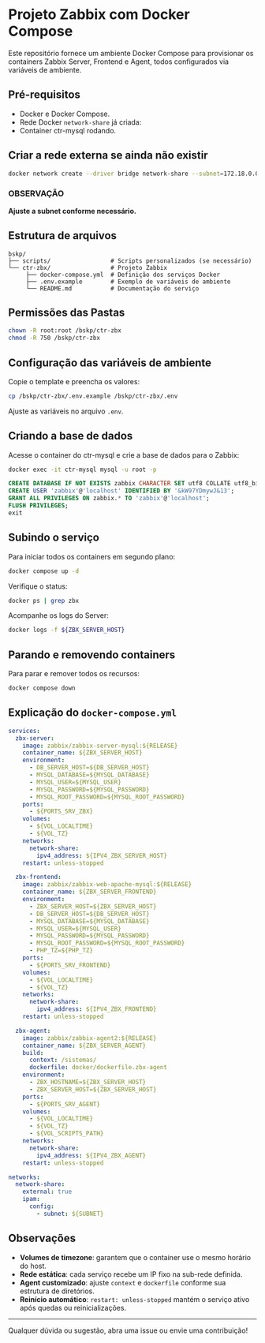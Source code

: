 # Projeto Zabbix com Docker Compose

Este repositório fornece um ambiente Docker Compose para provisionar os containers Zabbix Server, Frontend e Agent, todos configurados via variáveis de ambiente.

## Pré-requisitos

- Docker e Docker Compose.
- Rede Docker `network-share` já criada:
- Container ctr-mysql rodando.

## Criar a rede externa se ainda não existir

```bash
docker network create --driver bridge network-share --subnet=172.18.0.0/16
```

### OBSERVAÇÃO

**Ajuste a subnet conforme necessário.**

## Estrutura de arquivos

```plaintext
bskp/
├── scripts/                 # Scripts personalizados (se necessário)
└── ctr-zbx/                 # Projeto Zabbix
     ├── docker-compose.yml  # Definição dos serviços Docker
     ├── .env.example        # Exemplo de variáveis de ambiente
     └── README.md           # Documentação do serviço
```

## Permissões das Pastas

```bash
chown -R root:root /bskp/ctr-zbx
chmod -R 750 /bskp/ctr-zbx
```

## Configuração das variáveis de ambiente

Copie o template e preencha os valores:

```bash
cp /bskp/ctr-zbx/.env.example /bskp/ctr-zbx/.env
```

Ajuste as variáveis no arquivo `.env`.

## Criando a base de dados

Acesse o container do ctr-mysql e crie a base de dados para o Zabbix:

```bash
docker exec -it ctr-mysql mysql -u root -p
```

```sql
CREATE DATABASE IF NOT EXISTS zabbix CHARACTER SET utf8 COLLATE utf8_bin;
CREATE USER 'zabbix'@'localhost' IDENTIFIED BY '&kW97YDmywJ&13';
GRANT ALL PRIVILEGES ON zabbix.* TO 'zabbix'@'localhost';
FLUSH PRIVILEGES;
exit
```

## Subindo o serviço

Para iniciar todos os containers em segundo plano:

```bash
docker compose up -d
```

Verifique o status:

```bash
docker ps | grep zbx
```

Acompanhe os logs do Server:

```bash
docker logs -f ${ZBX_SERVER_HOST}
```

## Parando e removendo containers

Para parar e remover todos os recursos:

```bash
docker compose down
```

## Explicação do `docker-compose.yml`

```yaml
services:
  zbx-server:
    image: zabbix/zabbix-server-mysql:${RELEASE}
    container_name: ${ZBX_SERVER_HOST}
    environment:
      - DB_SERVER_HOST=${DB_SERVER_HOST}
      - MYSQL_DATABASE=${MYSQL_DATABASE}
      - MYSQL_USER=${MYSQL_USER}
      - MYSQL_PASSWORD=${MYSQL_PASSWORD}
      - MYSQL_ROOT_PASSWORD=${MYSQL_ROOT_PASSWORD}
    ports:
      - ${PORTS_SRV_ZBX}
    volumes:
      - ${VOL_LOCALTIME}
      - ${VOL_TZ}
    networks:
      network-share:
        ipv4_address: ${IPV4_ZBX_SERVER_HOST}
    restart: unless-stopped

  zbx-frontend:
    image: zabbix/zabbix-web-apache-mysql:${RELEASE}
    container_name: ${ZBX_SERVER_FRONTEND}
    environment:
      - ZBX_SERVER_HOST=${ZBX_SERVER_HOST}
      - DB_SERVER_HOST=${DB_SERVER_HOST}
      - MYSQL_DATABASE=${MYSQL_DATABASE}
      - MYSQL_USER=${MYSQL_USER}
      - MYSQL_PASSWORD=${MYSQL_PASSWORD}
      - MYSQL_ROOT_PASSWORD=${MYSQL_ROOT_PASSWORD}
      - PHP_TZ=${PHP_TZ}
    ports:
      - ${PORTS_SRV_FRONTEND}
    volumes:
      - ${VOL_LOCALTIME}
      - ${VOL_TZ}
    networks:
      network-share:
        ipv4_address: ${IPV4_ZBX_FRONTEND}
    restart: unless-stopped

  zbx-agent:
    image: zabbix/zabbix-agent2:${RELEASE}
    container_name: ${ZBX_SERVER_AGENT}
    build:
      context: /sistemas/
      dockerfile: docker/dockerfile.zbx-agent
    environment:
      - ZBX_HOSTNAME=${ZBX_SERVER_HOST}
      - ZBX_SERVER_HOST=${ZBX_SERVER_HOST}
    ports:
      - ${PORTS_SRV_AGENT}
    volumes:
      - ${VOL_LOCALTIME}
      - ${VOL_TZ}
      - ${VOL_SCRIPTS_PATH}
    networks:
      network-share:
        ipv4_address: ${IPV4_ZBX_AGENT}
    restart: unless-stopped

networks:
  network-share:
    external: true
    ipam:
      config:
        - subnet: ${SUBNET}
```

## Observações

- **Volumes de timezone**: garantem que o container use o mesmo horário do host.  
- **Rede estática**: cada serviço recebe um IP fixo na sub-rede definida.  
- **Agent customizado**: ajuste `context` e `dockerfile` conforme sua estrutura de diretórios.  
- **Reinício automático**: `restart: unless-stopped` mantém o serviço ativo após quedas ou reinicializações.  

---

Qualquer dúvida ou sugestão, abra uma issue ou envie uma contribuição!
